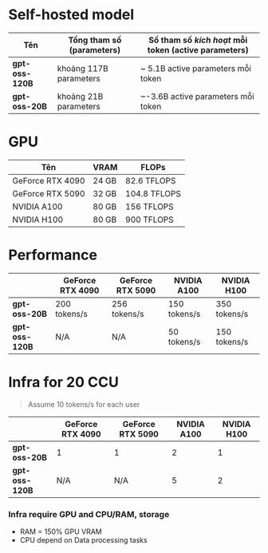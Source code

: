 # Self-hosted model

| Tên              | Tổng tham số (parameters)            | Số tham số *kích hoạt* mỗi token (active parameters) |
| ---------------- | ------------------------------------ | ---------------------------------------------------- |
| **gpt-oss-120B** | khoảng 117B parameters               | ~ 5.1B active parameters mỗi token                   |
| **gpt-oss-20B**  | khoảng 21B parameters                | ~-3.6B active parameters mỗi token                   |

[1]: https://openai.com/blog/introducing-gpt-oss/?utm_source=chatgpt.com "Introducing gpt-oss | OpenAI"

# GPU

| Tên                 | VRAM           | FLOPs         |
| ------------------- | -------------- | -------------- |
| GeForce RTX 4090    | 24 GB          |  82.6 TFLOPS   |
| GeForce RTX 5090    | 32 GB          | 104.8 TFLOPS   |
| NVIDIA A100         | 80 GB          | 156   TFLOPS   |
| NVIDIA H100         | 80 GB          | 900   TFLOPS   |

# Performance

|                   | GeForce RTX 4090        | GeForce RTX 5090   | NVIDIA A100         | NVIDIA H100         |
| ----------------- | ----------------------- | ------------------ | ------------------- | ------------------- |
| **gpt-oss-20B**   | 200 tokens/s            | 256 tokens/s       |  150 tokens/s       | 350 tokens/s        |
| **gpt-oss-120B**  | N/A                     | N/A                |  50 tokens/s        | 150 tokens/s        |

# Infra for 20 CCU
> Assume 10 tokens/s for each user

|                   | GeForce RTX 4090        | GeForce RTX 5090   | NVIDIA A100         | NVIDIA H100         |
| ----------------- | ----------------------- | ------------------ | ------------------- | ------------------- |
| **gpt-oss-20B**   | 1                       | 1                  |  2                  | 1                   |
| **gpt-oss-120B**  | N/A                     | N/A                |  5                  | 2                   |

### Infra require GPU and CPU/RAM, storage
- RAM = 150% GPU VRAM
- CPU depend on Data processing tasks
